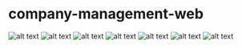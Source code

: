 # company-management-web
![alt text](https://i.imgur.com/0hYyF9c.png)
![alt text]()
![alt text]()
![alt text]()
![alt text]()
![alt text]()
![alt text]()

